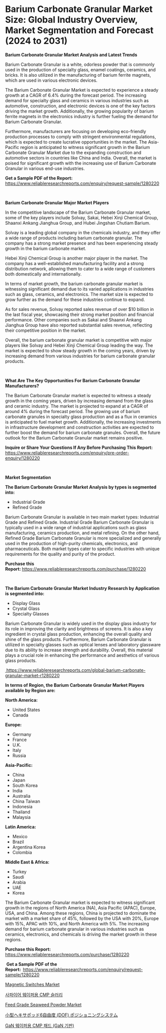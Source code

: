 <p><h1>Barium Carbonate Granular Market Size: Global Industry Overview, Market Segmentation and Forecast (2024 to 2031)</h1></p><p><strong>Barium Carbonate Granular Market Analysis and Latest Trends</strong></p>
<p><p>Barium Carbonate Granular is a white, odorless powder that is commonly used in the production of specialty glass, enamel coatings, ceramics, and bricks. It is also utilized in the manufacturing of barium ferrite magnets, which are used in various electronic devices.</p><p>The Barium Carbonate Granular Market is expected to experience a steady growth at a CAGR of 6.4% during the forecast period. The increasing demand for specialty glass and ceramics in various industries such as automotive, construction, and electronic devices is one of the key factors driving the market growth. Additionally, the growing popularity of barium ferrite magnets in the electronics industry is further fueling the demand for Barium Carbonate Granular.</p><p>Furthermore, manufacturers are focusing on developing eco-friendly production processes to comply with stringent environmental regulations, which is expected to create lucrative opportunities in the market. The Asia-Pacific region is anticipated to witness significant growth in the Barium Carbonate Granular Market due to the expanding construction and automotive sectors in countries like China and India. Overall, the market is poised for significant growth with the increasing use of Barium Carbonate Granular in various end-use industries.</p></p>
<p><strong>Get a Sample PDF of the Report:&nbsp;</strong> <a href="https://www.reliableresearchreports.com/enquiry/request-sample/1280220">https://www.reliableresearchreports.com/enquiry/request-sample/1280220</a></p>
<p>&nbsp;</p>
<p><strong>Barium Carbonate Granular Major Market Players</strong></p>
<p><p>In the competitive landscape of the Barium Carbonate Granular market, some of the key players include Solvay, Sakai, Hebei Xinji Chemical Group, Shaanxi Ankang Jianghua Group, and Hubei Jingshan Chutiam Barium. </p><p>Solvay is a leading global company in the chemicals industry, and they offer a wide range of products including barium carbonate granular. The company has a strong market presence and has been experiencing steady growth in the barium carbonate market.</p><p>Hebei Xinji Chemical Group is another major player in the market. The company has a well-established manufacturing facility and a strong distribution network, allowing them to cater to a wide range of customers both domestically and internationally.</p><p>In terms of market growth, the barium carbonate granular market is witnessing significant demand due to its varied applications in industries such as glass, ceramics, and electronics. The market size is expected to grow further as the demand for these industries continue to expand.</p><p>As for sales revenue, Solvay reported sales revenue of over $10 billion in the last fiscal year, showcasing their strong market position and financial performance. Other companies such as Sakai and Shaanxi Ankang Jianghua Group have also reported substantial sales revenue, reflecting their competitive position in the market.</p><p>Overall, the barium carbonate granular market is competitive with major players like Solvay and Hebei Xinji Chemical Group leading the way. The market is expected to show steady growth in the coming years, driven by increasing demand from various industries for barium carbonate granular products.</p></p>
<p>&nbsp;</p>
<p><strong>What Are The Key Opportunities For Barium Carbonate Granular Manufacturers?</strong></p>
<p><p>The Barium Carbonate Granular market is expected to witness a steady growth in the coming years, driven by increasing demand from the glass and ceramic industry. The market is projected to expand at a CAGR of around 4% during the forecast period. The growing use of barium carbonate granules in specialty glass production and as a flux in ceramics is anticipated to fuel market growth. Additionally, the increasing investments in infrastructure development and construction activities are expected to further boost the demand for barium carbonate granules. Overall, the future outlook for the Barium Carbonate Granular market remains positive.</p></p>
<p><strong>Inquire or Share Your Questions If Any Before Purchasing This Report:</strong> <a href="https://www.reliableresearchreports.com/enquiry/pre-order-enquiry/1280220">https://www.reliableresearchreports.com/enquiry/pre-order-enquiry/1280220</a></p>
<p>&nbsp;</p>
<p><strong>Market Segmentation</strong></p>
<p><strong>The Barium Carbonate Granular Market Analysis by types is segmented into:</strong></p>
<p><ul><li>Industrial Grade</li><li>Refined Grade</li></ul></p>
<p><p>Barium Carbonate Granular is available in two main market types: Industrial Grade and Refined Grade. Industrial Grade Barium Carbonate Granular is typically used in a wide range of industrial applications such as glass manufacturing, ceramics production, and metal refining. On the other hand, Refined Grade Barium Carbonate Granular is more specialized and generally used in the production of high-purity chemicals, electronics, and pharmaceuticals. Both market types cater to specific industries with unique requirements for the quality and purity of the product.</p></p>
<p><strong>Purchase this Report:&nbsp;</strong><a href="https://www.reliableresearchreports.com/purchase/1280220">https://www.reliableresearchreports.com/purchase/1280220</a></p>
<p>&nbsp;</p>
<p><strong>The Barium Carbonate Granular Market Industry Research by Application is segmented into:</strong></p>
<p><ul><li>Display Glass</li><li>Crystal Glass</li><li>Specialty Glasses</li></ul></p>
<p><p>Barium Carbonate Granular is widely used in the display glass industry for its role in improving the clarity and brightness of screens. It is also a key ingredient in crystal glass production, enhancing the overall quality and shine of the glass products. Furthermore, Barium Carbonate Granular is utilized in specialty glasses such as optical lenses and laboratory glassware due to its ability to increase strength and durability. Overall, this material plays a crucial role in enhancing the performance and aesthetics of various glass products.</p></p>
<p><a href="https://www.reliableresearchreports.com/global-barium-carbonate-granular-market-r1280220">&nbsp;https://www.reliableresearchreports.com/global-barium-carbonate-granular-market-r1280220</a></p>
<p><strong>In terms of Region, the Barium Carbonate Granular Market Players available by Region are:</strong></p>
<p>
    <p> <strong> North America: </strong>
        <ul>
            <li>United States</li>
            <li>Canada</li>
        </ul>
        </p> 
    <p> <strong> Europe: </strong>
        <ul>
            <li>Germany</li>
            <li>France</li>
            <li>U.K.</li>
            <li>Italy</li>
            <li>Russia</li>
        </ul>
        </p> 
    <p> <strong> Asia-Pacific: </strong>
        <ul>
            <li>China</li>
            <li>Japan</li>
            <li>South Korea</li>
            <li>India</li>
            <li>Australia</li>
            <li>China Taiwan</li>
            <li>Indonesia</li>
            <li>Thailand</li>
            <li>Malaysia</li>
        </ul>
        </p> 
    <p> <strong> Latin America: </strong>
        <ul>
            <li>Mexico</li>
            <li>Brazil</li>
            <li>Argentina Korea</li>
            <li>Colombia</li>
        </ul>
        </p> 
    <p> <strong> Middle East & Africa: </strong>
        <ul>
            <li>Turkey</li>
            <li>Saudi</li>
            <li>Arabia</li>
            <li>UAE</li>
            <li>Korea</li>
        </ul>
    </p>
    </p>
<p><p>The Barium Carbonate Granular market is expected to witness significant growth in the regions of North America (NA), Asia Pacific (APAC), Europe, USA, and China. Among these regions, China is projected to dominate the market with a market share of 45%, followed by the USA with 20%, Europe with 15%, APAC with 10%, and North America with 5%. The increasing demand for barium carbonate granular in various industries such as ceramics, electronics, and chemicals is driving the market growth in these regions.</p></p>
<p><strong>Purchase this Report: </strong><a href="https://www.reliableresearchreports.com/purchase/1280220">https://www.reliableresearchreports.com/purchase/1280220</a></p>
<p>&nbsp;<strong>Get a Sample PDF of the Report:&nbsp;&nbsp;</strong><a href="https://www.reliableresearchreports.com/enquiry/request-sample/1280220">https://www.reliableresearchreports.com/enquiry/request-sample/1280220</a></p>
<p><strong></strong></p>
<p><p><a href="https://issuu.com/reportprime-2/docs/magnetic-switches-market-size-2030.pptx">Magnetic Switches Market</a></p><p><a href="https://github.com/JohnQuil1917/Market-Research-Report-List-1/blob/main/693430189857.md">사파이어 웨이퍼용 CMP 슬러리</a></p><p><a href="https://github.com/mancsybtousav/Market-Research-Report-List-2/blob/main/feed-grade-seaweed-powder-market.md">Feed Grade Seaweed Powder Market</a></p><p><a href="https://github.com/efcvopdgkdx128/Market-Research-Report-List-2/blob/main/814956898398.md">小型ヘキサポッド6自由度 (DOF) ポジショニングシステム</a></p><p><a href="https://github.com/Marcosoenrt565736/Market-Research-Report-List-1/blob/main/527542189858.md">GaN 웨이퍼용 CMP 패드 (GaN 기판)</a></p></p>